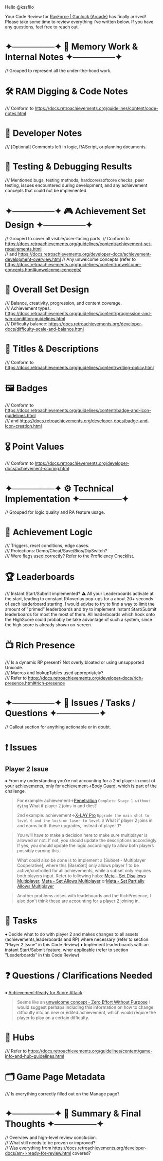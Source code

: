 Hello @kssfilo

Your Code Review for [RayForce | Gunlock (Arcade)](https://retroachievements.org/game/13588?f=5) has finally arrived!
Please take some time to review everything I've written below. If you have any questions, feel free to reach out.

# ✦───────✦ 🧠 Memory Work & Internal Notes ✦───────✦
// Grouped to represent all the under-the-hood work.

# 🛠️ RAM Digging & Code Notes  
/// Conform to https://docs.retroachievements.org/guidelines/content/code-notes.html

# 🧾 Developer Notes  
/// [Optional] Comments left in logic, RAScript, or planning documents.

# 🧪 Testing & Debugging Results  
/// Mentioned bugs, testing methods, hardcore/softcore checks, peer testing, issues encountered during development, and any achievement concepts that could not be implemented.



# ✦───────✦ 🎮 Achievement Set Design ✦───────✦
// Grouped to cover all visible/user-facing parts.
// Conform to https://docs.retroachievements.org/guidelines/content/achievement-set-requirements.html  
//         and https://docs.retroachievements.org/developer-docs/achievement-development-overview.html
// Any unwelcome concepts (refer to https://docs.retroachievements.org/guidelines/content/unwelcome-concepts.html#unwelcome-concepts)

# 🎯 Overall Set Design  
/// Balance, creativity, progression, and content coverage.  
/// Achievement types: https://docs.retroachievements.org/guidelines/content/progression-and-win-condition-guidelines.html  
/// Difficulty balance: https://docs.retroachievements.org/developer-docs/difficulty-scale-and-balance.html

# 📝 Titles & Descriptions  
/// Conform to https://docs.retroachievements.org/guidelines/content/writing-policy.html

# 🖼️ Badges  
/// Conform to https://docs.retroachievements.org/guidelines/content/badge-and-icon-guidelines.html  
///          and https://docs.retroachievements.org/developer-docs/badge-and-icon-creation.html

# 🎖️ Point Values  
/// Conform to https://docs.retroachievements.org/developer-docs/achievement-scoring.html



# ✦───────✦ ⚙️ Technical Implementation ✦───────✦
// Grouped for logic quality and RA feature usage.

# 🧩 Achievement Logic  
/// Triggers, reset conditions, edge cases.  
/// Protections: Demo/Cheat/Save/Bios/DipSwitch?  
/// Were flags used correctly? Refer to the Proficiency Checklist.

# 🏆 Leaderboards  
/// Instant Start/Submit implemented?
⚠️ All your Leaderboards activate at the start, leading to constant RAoverlay pop-ups for a about 20+ seconds of each leaderboard starting. I would advise to try to find a way to limit the amount of "primed" leaderboards and try to implement instant Start/Submit leaderboards for most the most of them. All leaderboards which hook onto the HighScore could probably 
be take advantage of such a system, since the high score is already shown on-screen. 

# 📺 Rich Presence  
/// Is a dynamic RP present? Not overly bloated or using unsupported Unicode.  
/// Macros and lookupTables used appropriately?  
/// Refer to https://docs.retroachievements.org/developer-docs/rich-presence.html#rich-presence



# ✦───────✦ 🚧 Issues / Tasks / Questions ✦───────✦
// Callout section for anything actionable or in doubt.

# ❗ Issues
## Player 2 Issue
♦ From my understanding you're not accounting for a 2nd player in most of your achievements, only for achievement->[Body Guard](https://retroachievements.org/achievement/482594), which is part of the challenge.
> For example: achievement->[Penetration](https://retroachievements.org/achievement/482464) `Complete Stage 1 without dying`
> What if player 2 joins in and dies?
>
> 2nd example: achievement->[X-LAY Pro](https://retroachievements.org/achievement/482546) `Upgrade the main shot to level 6 and the lock-on laser to level 8`
> What if player 2 joins in and earns both these upgrades, instead of player 1?

> You will have to make a decision here to make sure multiplayer is allowed or not. 
> If not, you should update the descriptions accordingly.
> If yes, you should update the logic accordingly to allow both players possibly earning this.

> What could also be done is to implement a [Subset - Multiplayer Cooperative], where this [BaseSet] only allows player 1 to be active/controlled for all achievements, while a subset only requires both players input.
> Refer to following hubs: [Meta - Set Disallows Multiplayer](https://retroachievements.org/hub/26213), [Meta - Set Allows Multiplayer](https://retroachievements.org/hub/22986) or[Meta - Set Partially Allows Multiplayer](https://retroachievements.org/hub/7115)

> Another problems arises with leadeboards and the RichPresence, I also don't think these are accounting for a player 2 joining in.

# 🔧 Tasks  
♦ Decide what to do with player 2 and makes changes to all assets (achievements,leaderboards and RP) where necessary (refer to section "Player 2 Issue" in this Code Review)
♦ Implement leaderboards with an instant Start/Submit feature, wher applicable (refer to section "Leaderboards" in this Code Review)

# ❓ Questions / Clarifications Needed
♦ [Achievement:Ready for Score Attack](https://retroachievements.org/achievement/484580)
> Seems like an [unwelcome concept - Zero Effort Without Purpose](https://docs.retroachievements.org/guidelines/content/unwelcome-concepts.html#zero-effort-without-purpose)
> I would suggest perhaps including this information on how to change difficulty into an new or edited achievement, which would require the player to play on a certain difficulty. 

# 🧭 Hubs  
/// Refer to https://docs.retroachievements.org/guidelines/content/game-info-and-hub-guidelines.html

# 🗂️ Game Page Metadata  
/// Is everything correctly filled out on the Manage page?



# ✦───────✦ 📜 Summary & Final Thoughts ✦───────✦
// Overview and high-level review conclusion.  
// What still needs to be proven or improved?  
// Was everything from https://docs.retroachievements.org/developer-docs/am-i-ready-for-review.html covered?